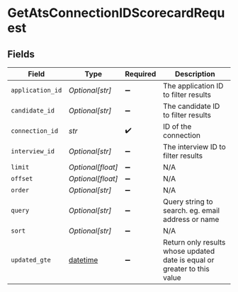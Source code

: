 # GetAtsConnectionIDScorecardRequest


## Fields

| Field                                                                        | Type                                                                         | Required                                                                     | Description                                                                  |
| ---------------------------------------------------------------------------- | ---------------------------------------------------------------------------- | ---------------------------------------------------------------------------- | ---------------------------------------------------------------------------- |
| `application_id`                                                             | *Optional[str]*                                                              | :heavy_minus_sign:                                                           | The application ID to filter results                                         |
| `candidate_id`                                                               | *Optional[str]*                                                              | :heavy_minus_sign:                                                           | The candidate ID to filter results                                           |
| `connection_id`                                                              | *str*                                                                        | :heavy_check_mark:                                                           | ID of the connection                                                         |
| `interview_id`                                                               | *Optional[str]*                                                              | :heavy_minus_sign:                                                           | The interview ID to filter results                                           |
| `limit`                                                                      | *Optional[float]*                                                            | :heavy_minus_sign:                                                           | N/A                                                                          |
| `offset`                                                                     | *Optional[float]*                                                            | :heavy_minus_sign:                                                           | N/A                                                                          |
| `order`                                                                      | *Optional[str]*                                                              | :heavy_minus_sign:                                                           | N/A                                                                          |
| `query`                                                                      | *Optional[str]*                                                              | :heavy_minus_sign:                                                           | Query string to search. eg. email address or name                            |
| `sort`                                                                       | *Optional[str]*                                                              | :heavy_minus_sign:                                                           | N/A                                                                          |
| `updated_gte`                                                                | [datetime](https://docs.python.org/3/library/datetime.html#datetime-objects) | :heavy_minus_sign:                                                           | Return only results whose updated date is equal or greater to this value     |